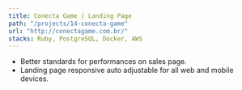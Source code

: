 ```yaml
---
title: Conecta Game | Landing Page
path: "/projects/14-conecta-game"
url: "http://conectagame.com.br/"
stacks: Ruby, PostgreSQL, Docker, AWS
---
```


- Better standards for performances on sales page.
- Landing page responsive auto adjustable for all web and mobile devices.
